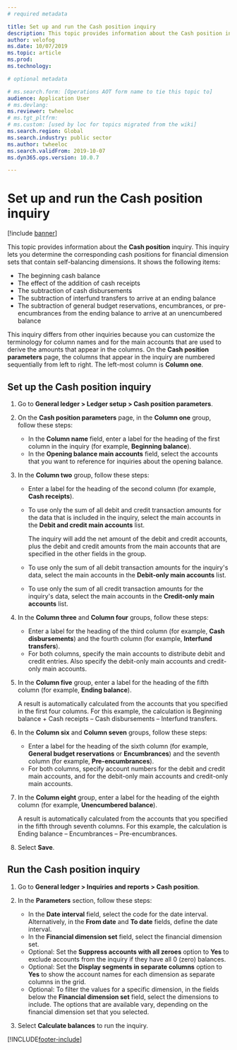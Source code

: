 ```yaml
---
# required metadata

title: Set up and run the Cash position inquiry
description: This topic provides information about the Cash position inquiry. This inquiry lets you determine the corresponding cash positions for financial dimension sets that contain self-balancing dimensions.
author: velofog
ms.date: 10/07/2019
ms.topic: article
ms.prod: 
ms.technology: 

# optional metadata

# ms.search.form: [Operations AOT form name to tie this topic to]
audience: Application User
# ms.devlang: 
ms.reviewer: twheeloc
# ms.tgt_pltfrm: 
# ms.custom: [used by loc for topics migrated from the wiki]
ms.search.region: Global
ms.search.industry: public sector
ms.author: twheeloc
ms.search.validFrom: 2019-10-07
ms.dyn365.ops.version: 10.0.7

---
```

# Set up and run the Cash position inquiry
[!include [banner](../includes/banner.md)]


This topic provides information about the **Cash position** inquiry. This inquiry lets you determine the corresponding cash positions for financial dimension sets that contain self-balancing dimensions. It shows the following items:

- The beginning cash balance
- The effect of the addition of cash receipts
- The subtraction of cash disbursements
- The subtraction of interfund transfers to arrive at an ending balance
- The subtraction of general budget reservations, encumbrances, or pre-encumbrances from the ending balance to arrive at an unencumbered balance

This inquiry differs from other inquiries because you can customize the terminology for column names and for the main accounts that are used to derive the amounts that appear in the columns. On the **Cash position parameters** page, the columns that appear in the inquiry are numbered sequentially from left to right. The left-most column is **Column one**.

## Set up the Cash position inquiry

1. Go to **General ledger \> Ledger setup \> Cash position parameters**.
2. On the **Cash position parameters** page, in the **Column one** group, follow these steps:

    - In the **Column name** field, enter a label for the heading of the first column in the inquiry (for example, **Beginning balance**).
    - In the **Opening balance main accounts** field, select the accounts that you want to reference for inquiries about the opening balance.

3. In the **Column two** group, follow these steps:

    - Enter a label for the heading of the second column (for example, **Cash receipts**).
    - To use only the sum of all debit and credit transaction amounts for the data that is included in the inquiry, select the main accounts in the **Debit and credit main accounts** list.
    
        The inquiry will add the net amount of the debit and credit accounts, plus the debit and credit amounts from the main accounts that are specified in the other fields in the group.

    - To use only the sum of all debit transaction amounts for the inquiry's data, select the main accounts in the **Debit-only main accounts** list.
    - To use only the sum of all credit transaction amounts for the inquiry's data, select the main accounts in the **Credit-only main accounts** list.

4. In the **Column three** and **Column four** groups, follow these steps:

    - Enter a label for the heading of the third column (for example, **Cash disbursements**) and the fourth column (for example, **Interfund transfers**).
    - For both columns, specify the main accounts to distribute debit and credit entries. Also specify the debit-only main accounts and credit-only main accounts.

5. In the **Column five** group, enter a label for the heading of the fifth column (for example, **Ending balance**).

    A result is automatically calculated from the accounts that you specified in the first four columns. For this example, the calculation is Beginning balance + Cash receipts – Cash disbursements – Interfund transfers.

6. In the **Column six** and **Column seven** groups, follow these steps:

    - Enter a label for the heading of the sixth column (for example, **General budget reservations** or **Encumbrances**) and the seventh column (for example, **Pre-encumbrances**).
    - For both columns, specify account numbers for the debit and credit main accounts, and for the debit-only main accounts and credit-only main accounts.

7. In the **Column eight** group, enter a label for the heading of the eighth column (for example, **Unencumbered balance**).

    A result is automatically calculated from the accounts that you specified in the fifth through seventh columns. For this example, the calculation is Ending balance – Encumbrances – Pre-encumbrances.

8. Select **Save**.

## Run the Cash position inquiry

1. Go to **General ledger \> Inquiries and reports \> Cash position**.
2. In the **Parameters** section, follow these steps:

    - In the **Date interval** field, select the code for the date interval. Alternatively, in the **From date** and **To date** fields, define the date interval.
    - In the **Financial dimension set** field, select the financial dimension set.
    - Optional: Set the **Suppress accounts with all zeroes** option to **Yes** to exclude accounts from the inquiry if they have all 0 (zero) balances.
    - Optional: Set the **Display segments in separate columns** option to **Yes** to show the account names for each dimension as separate columns in the grid.
    - Optional: To filter the values for a specific dimension, in the fields below the **Financial dimension set** field, select the dimensions to include. The options that are available vary, depending on the financial dimension set that you selected.

3. Select **Calculate balances** to run the inquiry.


[!INCLUDE[footer-include](../../includes/footer-banner.md)]
